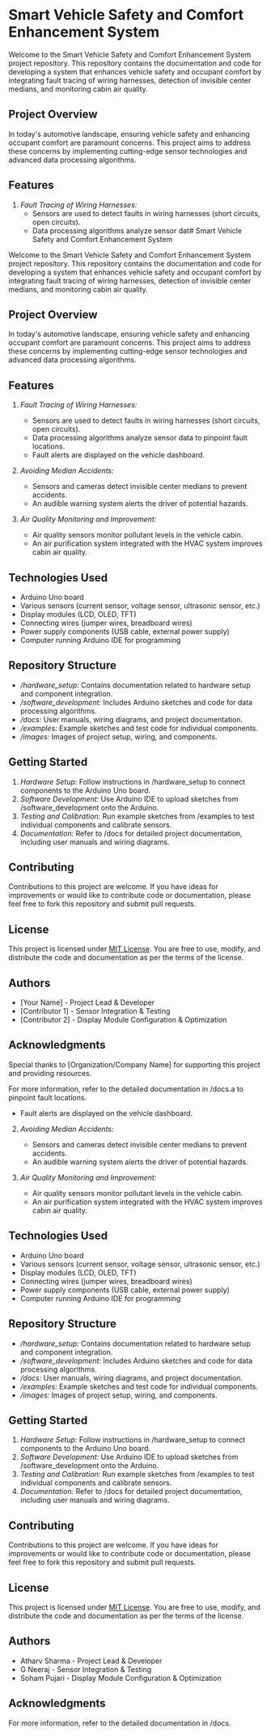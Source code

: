 # Smart Vehicle Safety and Comfort Enhancement System

Welcome to the Smart Vehicle Safety and Comfort Enhancement System project repository. This repository contains the documentation and code for developing a system that enhances vehicle safety and occupant comfort by integrating fault tracing of wiring harnesses, detection of invisible center medians, and monitoring cabin air quality.

## Project Overview
In today's automotive landscape, ensuring vehicle safety and enhancing occupant comfort are paramount concerns. This project aims to address these concerns by implementing cutting-edge sensor technologies and advanced data processing algorithms.

## Features
1. *Fault Tracing of Wiring Harnesses:*
   - Sensors are used to detect faults in wiring harnesses (short circuits, open circuits).
   - Data processing algorithms analyze sensor dat# Smart Vehicle Safety and Comfort Enhancement System

Welcome to the Smart Vehicle Safety and Comfort Enhancement System project repository. This repository contains the documentation and code for developing a system that enhances vehicle safety and occupant comfort by integrating fault tracing of wiring harnesses, detection of invisible center medians, and monitoring cabin air quality.

## Project Overview
In today's automotive landscape, ensuring vehicle safety and enhancing occupant comfort are paramount concerns. This project aims to address these concerns by implementing cutting-edge sensor technologies and advanced data processing algorithms.

## Features
1. *Fault Tracing of Wiring Harnesses:*
   - Sensors are used to detect faults in wiring harnesses (short circuits, open circuits).
   - Data processing algorithms analyze sensor data to pinpoint fault locations.
   - Fault alerts are displayed on the vehicle dashboard.

2. *Avoiding Median Accidents:*
   - Sensors and cameras detect invisible center medians to prevent accidents.
   - An audible warning system alerts the driver of potential hazards.

3. *Air Quality Monitoring and Improvement:*
   - Air quality sensors monitor pollutant levels in the vehicle cabin.
   - An air purification system integrated with the HVAC system improves cabin air quality.

## Technologies Used
- Arduino Uno board
- Various sensors (current sensor, voltage sensor, ultrasonic sensor, etc.)
- Display modules (LCD, OLED, TFT)
- Connecting wires (jumper wires, breadboard wires)
- Power supply components (USB cable, external power supply)
- Computer running Arduino IDE for programming

## Repository Structure
- */hardware_setup:* Contains documentation related to hardware setup and component integration.
- */software_development:* Includes Arduino sketches and code for data processing algorithms.
- */docs:* User manuals, wiring diagrams, and project documentation.
- */examples:* Example sketches and test code for individual components.
- */images:* Images of project setup, wiring, and components.

## Getting Started
1. *Hardware Setup:* Follow instructions in /hardware_setup to connect components to the Arduino Uno board.
2. *Software Development:* Use Arduino IDE to upload sketches from /software_development onto the Arduino.
3. *Testing and Calibration:* Run example sketches from /examples to test individual components and calibrate sensors.
4. *Documentation:* Refer to /docs for detailed project documentation, including user manuals and wiring diagrams.

## Contributing
Contributions to this project are welcome. If you have ideas for improvements or would like to contribute code or documentation, please feel free to fork this repository and submit pull requests.

## License
This project is licensed under [MIT License](LICENSE). You are free to use, modify, and distribute the code and documentation as per the terms of the license.

## Authors
- [Your Name] - Project Lead & Developer
- [Contributor 1] - Sensor Integration & Testing
- [Contributor 2] - Display Module Configuration & Optimization

## Acknowledgments
Special thanks to [Organization/Company Name] for supporting this project and providing resources.

For more information, refer to the detailed documentation in /docs.a to pinpoint fault locations.
   - Fault alerts are displayed on the vehicle dashboard.

2. *Avoiding Median Accidents:*
   - Sensors and cameras detect invisible center medians to prevent accidents.
   - An audible warning system alerts the driver of potential hazards.

3. *Air Quality Monitoring and Improvement:*
   - Air quality sensors monitor pollutant levels in the vehicle cabin.
   - An air purification system integrated with the HVAC system improves cabin air quality.

## Technologies Used
- Arduino Uno board
- Various sensors (current sensor, voltage sensor, ultrasonic sensor, etc.)
- Display modules (LCD, OLED, TFT)
- Connecting wires (jumper wires, breadboard wires)
- Power supply components (USB cable, external power supply)
- Computer running Arduino IDE for programming

## Repository Structure
- */hardware_setup:* Contains documentation related to hardware setup and component integration.
- */software_development:* Includes Arduino sketches and code for data processing algorithms.
- */docs:* User manuals, wiring diagrams, and project documentation.
- */examples:* Example sketches and test code for individual components.
- */images:* Images of project setup, wiring, and components.

## Getting Started
1. *Hardware Setup:* Follow instructions in /hardware_setup to connect components to the Arduino Uno board.
2. *Software Development:* Use Arduino IDE to upload sketches from /software_development onto the Arduino.
3. *Testing and Calibration:* Run example sketches from /examples to test individual components and calibrate sensors.
4. *Documentation:* Refer to /docs for detailed project documentation, including user manuals and wiring diagrams.

## Contributing
Contributions to this project are welcome. If you have ideas for improvements or would like to contribute code or documentation, please feel free to fork this repository and submit pull requests.

## License
This project is licensed under [MIT License](LICENSE). You are free to use, modify, and distribute the code and documentation as per the terms of the license.

## Authors
- Atharv Sharma - Project Lead & Developer
- G Neeraj - Sensor Integration & Testing
- Soham Pujari - Display Module Configuration & Optimization

## Acknowledgments
For more information, refer to the detailed documentation in /docs.